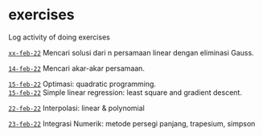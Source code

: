 # exercises
Log activity of doing exercises

[`xx-feb-22`](pers_linear) Mencari solusi dari n persamaan linear dengan eliminasi Gauss.

[`14-feb-22`](root) Mencari akar-akar persamaan.

[`15-feb-22`](quad_prog) Optimasi: quadratic programming.\
[`15-feb-22`](slr) Simple linear regression: least square and gradient descent.

[`22-feb-22`](interpolasi) Interpolasi: linear & polynomial

[`23-feb-22`](integrasi-numerik) Integrasi Numerik: metode persegi panjang, trapesium, simpson